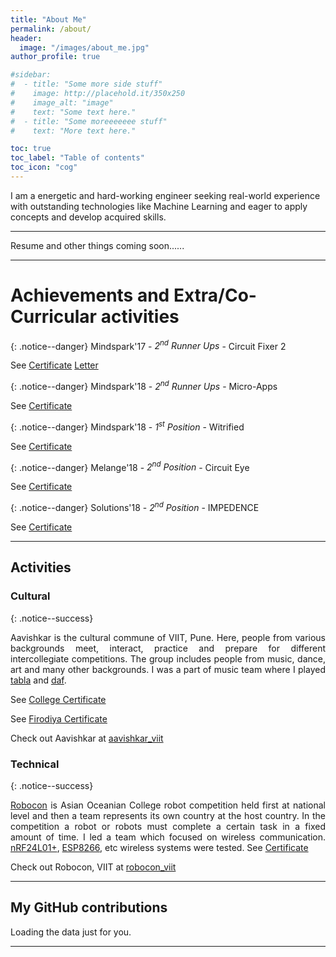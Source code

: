 ```yaml
---
title: "About Me"
permalink: /about/
header:
  image: "/images/about_me.jpg"
author_profile: true

#sidebar:
#  - title: "Some more side stuff"
#    image: http://placehold.it/350x250
#    image_alt: "image"
#    text: "Some text here."
#  - title: "Some moreeeeeee stuff"
#    text: "More text here."

toc: true
toc_label: "Table of contents"
toc_icon: "cog"
---
```


I am a energetic and hard-working engineer seeking real-world experience with outstanding technologies like Machine Learning and eager to apply concepts and develop acquired skills.

---

Resume and other things coming soon......

---

# Achievements and Extra/Co-Curricular activities

{: .notice--danger}
Mindspark'17 - *2<sup>nd</sup> Runner Ups* - Circuit Fixer 2

See <a href="https://www.slideshare.net/PranavNatekar/mindspark17-certificate" class="btn btn--success">Certificate</a> <a href="https://www.slideshare.net/PranavNatekar/mindspark17-letter" class="btn btn--danger">Letter</a>  

{: .notice--danger}
Mindspark'18 - *2<sup>nd</sup> Runner Ups* - Micro-Apps

See <a href="https://www.slideshare.net/PranavNatekar/mindspark18-certificate-microapps" class="btn btn--info">Certificate</a>

{: .notice--danger}
Mindspark'18 - *1<sup>st</sup> Position* - Witrified

See <a href="https://www.slideshare.net/PranavNatekar/mindspark-certificate-witrified" class="btn btn--info">Certificate</a>

{: .notice--danger}
Melange'18 - *2<sup>nd</sup> Position* - Circuit Eye

See <a href="https://www.slideshare.net/PranavNatekar/melange18-certificate" class="btn btn--warning">Certificate</a>

{: .notice--danger}
Solutions'18 - *2<sup>nd</sup> Position* - IMPEDENCE

See <a href="https://www.slideshare.net/PranavNatekar/ait-certificate-152725247
" class="btn btn--warning">Certificate</a>

---

## Activities

### Cultural

{: .notice--success}
<div style="text-align: justify">
Aavishkar is the cultural commune of VIIT, Pune. Here, people from various backgrounds meet, interact, practice and prepare for different intercollegiate competitions. The group includes people from music, dance, art and many other backgrounds.
I was a part of music team where I played <a href="https://en.wikipedia.org/wiki/Tabla">tabla</a> and <a href="https://en.wikipedia.org/wiki/Daf">daf</a>.

See <a href="https://www.slideshare.net/PranavNatekar/aavishkar-certificate" class="btn btn--warning">College Certificate</a>

See <a href="https://www.slideshare.net/PranavNatekar/firodiya-certificate" class="btn btn--danger">Firodiya Certificate</a>
</div>

Check out Aavishkar at <i class="fab fa-fw fa-instagram"></i> <a href="https://www.instagram.com/aavishkar_viit/">aavishkar_viit</a>


### Technical

{: .notice--success}
<div style="text-align: justify">
<a href="https://en.wikipedia.org/wiki/ABU_Robocon">Robocon</a> is Asian Oceanian College robot competition held first at national level and then a team represents its own country at the host country. In the competition a robot or robots must complete a certain task in a fixed amount of time.
I led a team which focused on wireless communication. <a href="https://www.sparkfun.com/datasheets/Components/nRF24L01_prelim_prod_spec_1_2.pdf">nRF24L01+</a>, <a href="https://www.espressif.com/en/products/hardware/esp8266ex/overview">ESP8266</a>, etc wireless systems were tested.
See <a href="https://www.slideshare.net/PranavNatekar/roboconcert" class="btn btn--danger">Certificate</a>
</div>

Check out Robocon, VIIT at <i class="fab fa-fw fa-instagram"></i> <a href="https://www.instagram.com/robocon_viit/">robocon_viit</a>

---

## My GitHub contributions

<!-- Include the library. -->
<script
  src="https://unpkg.com/github-calendar@latest/dist/github-calendar.min.js"
></script>

<!-- Optionally, include the theme (if you don't want to struggle to write the CSS) -->
<link
   rel="stylesheet"
   href="https://unpkg.com/github-calendar@latest/dist/github-calendar-responsive.css"
/>

<!-- Prepare a container for your calendar. -->
<div class="calendar">
    <!-- Loading stuff -->
    Loading the data just for you.
</div>

<script>
    GitHubCalendar(".calendar", "pranav6670");
    // or enable responsive functionality
    GitHubCalendar(".calendar", "pranav6670", { responsive: true });
</script>

---

